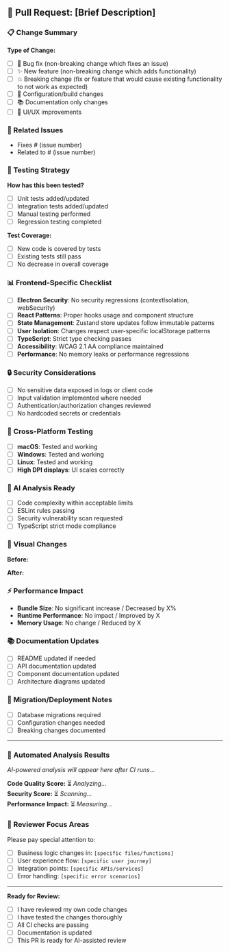 ## 🚀 Pull Request: [Brief Description]

<!-- 
🤖 This PR template integrates with GitHub's advanced features for automated analysis.
The AI-powered code review workflow will automatically analyze your changes.
-->

### 📋 Change Summary
<!-- Provide a clear, concise description of what this PR does -->

**Type of Change:**
- [ ] 🐛 Bug fix (non-breaking change which fixes an issue)
- [ ] ✨ New feature (non-breaking change which adds functionality)
- [ ] 💥 Breaking change (fix or feature that would cause existing functionality to not work as expected)
- [ ] 🔧 Configuration/build changes
- [ ] 📚 Documentation only changes
- [ ] 🎨 UI/UX improvements

### 🎯 Related Issues
<!-- Link related issues using "Fixes #123" or "Addresses #456" -->
- Fixes # (issue number)
- Related to # (issue number)

### 🧪 Testing Strategy
**How has this been tested?**
- [ ] Unit tests added/updated
- [ ] Integration tests added/updated  
- [ ] Manual testing performed
- [ ] Regression testing completed

**Test Coverage:**
- [ ] New code is covered by tests
- [ ] Existing tests still pass
- [ ] No decrease in overall coverage

### 📊 Frontend-Specific Checklist
<!-- For Electron/React changes -->
- [ ] **Electron Security**: No security regressions (contextIsolation, webSecurity)
- [ ] **React Patterns**: Proper hooks usage and component structure
- [ ] **State Management**: Zustand store updates follow immutable patterns
- [ ] **User Isolation**: Changes respect user-specific localStorage patterns
- [ ] **TypeScript**: Strict type checking passes
- [ ] **Accessibility**: WCAG 2.1 AA compliance maintained
- [ ] **Performance**: No memory leaks or performance regressions

### 🔒 Security Considerations
- [ ] No sensitive data exposed in logs or client code
- [ ] Input validation implemented where needed
- [ ] Authentication/authorization changes reviewed
- [ ] No hardcoded secrets or credentials

### 📱 Cross-Platform Testing
<!-- For Electron frontend changes -->
- [ ] **macOS**: Tested and working
- [ ] **Windows**: Tested and working  
- [ ] **Linux**: Tested and working
- [ ] **High DPI displays**: UI scales correctly

### 🤖 AI Analysis Ready
<!-- These will be automatically checked by our AI workflow -->
- [ ] Code complexity within acceptable limits
- [ ] ESLint rules passing
- [ ] Security vulnerability scan requested
- [ ] TypeScript strict mode compliance

### 📸 Visual Changes
<!-- Include screenshots for UI changes -->
**Before:**
<!-- Screenshot or description of current state -->

**After:** 
<!-- Screenshot or description of new state -->

### ⚡ Performance Impact
<!-- Describe any performance implications -->
- **Bundle Size**: No significant increase / Decreased by X%
- **Runtime Performance**: No impact / Improved by X
- **Memory Usage**: No change / Reduced by X

### 📚 Documentation Updates
- [ ] README updated if needed
- [ ] API documentation updated
- [ ] Component documentation updated
- [ ] Architecture diagrams updated

### 🔄 Migration/Deployment Notes
<!-- Any special deployment considerations -->
- [ ] Database migrations required
- [ ] Configuration changes needed
- [ ] Breaking changes documented

---

### 🤖 **Automated Analysis Results**
<!-- This section will be populated by our AI workflows -->
*AI-powered analysis will appear here after CI runs...*

**Code Quality Score:** ⏳ *Analyzing...*  
**Security Score:** ⏳ *Scanning...*  
**Performance Impact:** ⏳ *Measuring...*  

### 👀 Reviewer Focus Areas
<!-- Help reviewers focus on specific areas -->
Please pay special attention to:
- [ ] Business logic changes in: `[specific files/functions]`
- [ ] User experience flow: `[specific user journey]`
- [ ] Integration points: `[specific APIs/services]`
- [ ] Error handling: `[specific error scenarios]`

---

**Ready for Review:** 
- [ ] I have reviewed my own code changes
- [ ] I have tested the changes thoroughly  
- [ ] All CI checks are passing
- [ ] Documentation is updated
- [ ] This PR is ready for AI-assisted review